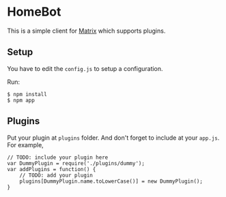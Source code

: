 # HomeBot

This is a simple client for [Matrix](https://matrix.org/) which supports plugins.

## Setup

You have to edit the `config.js` to setup a configuration.

Run:
```
$ npm install
$ npm app
```

## Plugins

Put your plugin at `plugins` folder. And don't forget to include at your `app.js`. For example,

```
// TODO: include your plugin here
var DummyPlugin = require('./plugins/dummy');
var addPlugins = function() {
    // TODO: add your plugin
    plugins[DummyPlugin.name.toLowerCase()] = new DummyPlugin();
}
```
